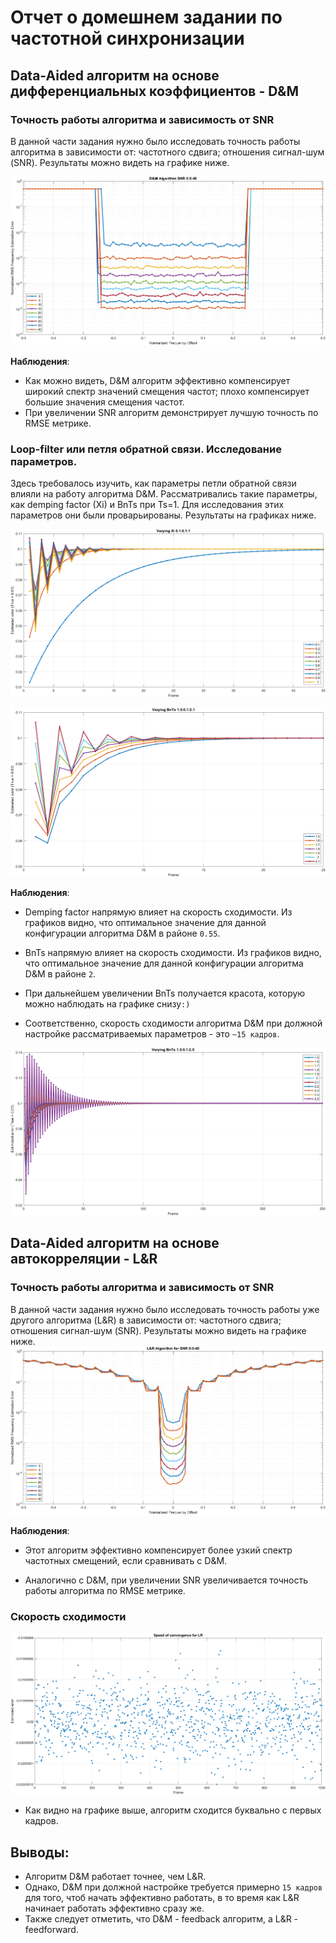 # Отчет о домешнем задании по частотной синхронизации
## Data-Aided алгоритм на основе дифференциальных коэффициентов - D&M

### Точность работы алгоритма и зависимость от SNR
В данной части задания нужно было исследовать точность работы алгоритма в зависимости от: частотного сдвига; отношения сигнал-шум (SNR). Результаты можно видеть на графике ниже.

![Alt-text](<plots/DM_SNR.png>)

**Наблюдения**: 
* Как можно видеть, D&M алгоритм эффективно компенсирует широкий спектр значений смещения частот; плохо компенсирует большие значения смещения частот.
* При увеличении SNR алгоритм демонстрирует лучшую точность по RMSE метрике.

### Loop-filter или петля обратной связи. Исследование параметров.
Здесь требовалось изучить, как параметры петли обратной связи влияли на работу алгоритма D&M. Рассматривались такие параметры, как demping factor (Xi) и BnTs при Ts=1. Для исследования этих параметров они были проварьированы. Результаты на графиках ниже.

![Alt-text](<plots/Xi_vary.png>)

![Alt-text](<plots/BnTs_varying.png>)

**Наблюдения**:
* Demping factor напрямую влияет на скорость сходимости. Из графиков видно, что оптимальное значение для данной конфигурации алгоритма D&M в районе `0.55`.

* BnTs напрямую влияет на скорость сходимости. Из графиков видно, что оптимальное значение для данной конфигурации алгоритма D&M в районе `2`.

* При дальнейшем увеличении BnTs получается красота, которую можно наблюдать на графике снизу`:)`

* Соответственно, скорость сходимости алгоритма D&M при должной настройке рассматриваемых параметров - это `~15 кадров`.

![Alt-text](<plots/beauty.png>)

## Data-Aided алгоритм на основе автокорреляции - L&R

### Точность работы алгоритма и зависимость от SNR
В данной части задания нужно было исследовать точность работы уже другого алгоритма (L&R) в зависимости от: частотного сдвига; отношения сигнал-шум (SNR). Результаты можно видеть на графике ниже.
![Alt-text](<plots/LR_SNR.png>)

**Наблюдения**:
* Этот алгоритм эффективно компенсирует более узкий спектр частотных смещений, если сравнивать с D&M.

* Аналогично с D&M, при увеличении SNR увеличивается точность работы алгоритма по RMSE метрике.


### Скорость сходимости
![Alt-text](<plots/LR_convergence.png>)

* Как видно на графике выше, алгоритм сходится буквально с первых кадров.

## Выводы:
* Алгоритм D&M работает точнее, чем L&R.
* Однако, D&M при должной настройке требуется примерно `15 кадров` для того, чтоб начать эффективно работать, в то время как L&R начинает работать эффективно сразу же. 
* Также следует отметить, что D&M - feedback алгоритм, а L&R - feedforward.
